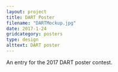 ```yaml
---
layout: project
title: DART Poster
filename: "DARTMockup.jpg"
date: 2017-1-24
gridcategory: posters
type: design
alttext: DART poster
---
```

An entry for the 2017 DART poster contest.
